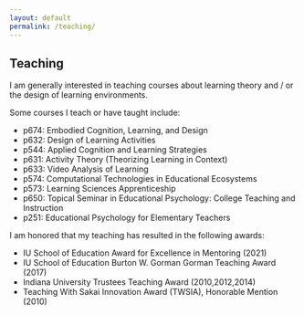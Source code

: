 ```yaml
---
layout: default
permalink: /teaching/
---
```


## Teaching

I am generally interested in teaching courses about learning theory and / or the design of learning environments.

Some courses I teach or have taught include:

- p674: Embodied Cognition, Learning, and Design
- p632: Design of Learning Activities
- p544: Applied Cognition and Learning Strategies
- p631: Activity Theory (Theorizing Learning in Context)
- p633: Video Analysis of Learning
- p574: Computational Technologies in Educational Ecosystems
- p573: Learning Sciences Apprenticeship
- p650: Topical Seminar in Educational Psychology: College Teaching and Instruction
- p251: Educational Psychology for Elementary Teachers

I am honored that my teaching has resulted in the following awards:

- IU School of Education Award for Excellence in Mentoring (2021)
- IU School of Education Burton W. Gorman Gorman Teaching Award (2017)
- Indiana University Trustees Teaching Award (2010,2012,2014)
- Teaching With Sakai Innovation Award (TWSIA), Honorable Mention (2010)